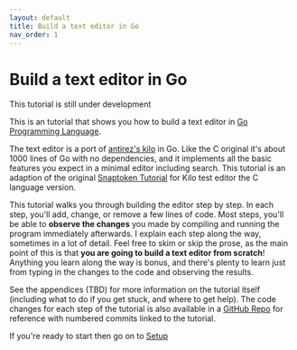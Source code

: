 ```yaml
---
layout: default
title: Build a text editor in Go
nav_order: 1
---
```

# Build a text editor in Go

<span class="label label-red">This tutorial is still under development</span>

This is an tutorial that shows you how to build a text
editor in [Go Programming Language](https://www.golang.org).

The text editor is a port of [antirez's kilo](http://antirez.com/news/108)
in Go. Like the C original it's about 1000 lines of Go with no dependencies,
and it implements all the basic features you expect in a minimal editor
including search. This tutorial is an adaption of the original
[Snaptoken Tutorial](https://viewsourcecode.org/snaptoken/kilo/) for
Kilo test editor the C language version. 


This tutorial walks you through building the editor step by step. In each step,
you'll add, change, or remove a few lines of code. Most steps, you'll be able
to **observe the changes** you made by compiling and running the program
immediately afterwards. I explain each step along the way, sometimes in 
a lot of detail. Feel free to skim or skip the prose, as the main point 
of this is that **you are going to build a text editor from scratch**! 
Anything you learn along the way is bonus, and there's plenty to learn 
just from typing in the changes to the code and observing the results.

See the appendices (TBD) for more information on the 
tutorial itself (including what to do if you get stuck,
and where to get help). The code changes for each step of the tutorial
is also available in a [GitHub Repo](https://github.com/gokilo/gokilo) 
for reference with numbered commits linked to the tutorial.

If you're ready to start then go on to
[Setup](/setup.html)